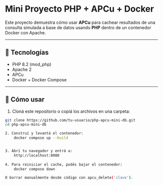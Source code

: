 # Mini Proyecto PHP + APCu + Docker

Este proyecto demuestra cómo usar **APCu** para cachear resultados de una consulta simulada a base de datos usando **PHP** dentro de un contenedor Docker con Apache.

---

## 🧱 Tecnologías

- PHP 8.2 (mod_php)
- Apache 2
- APCu
- Docker + Docker Compose

---

## 🚀 Cómo usar

1. Cloná este repositorio o copiá los archivos en una carpeta:

```bash
git clone https://github.com/tu-usuario/php-apcu-mini-db.git
cd php-apcu-mini-db

2. Construí y levantá el contenedor:
    docker compose up --build


3. Abrí tu navegador y entrá a:
    http://localhost:8080
    
4. Para reiniciar el cache, podés bajar el contenedor:
    docker compose down

O borrar manualmente desde código con apcu_delete('clave').